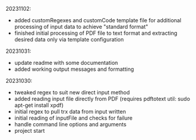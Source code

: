 20231102:
 - added customRegexes and customCode template file for additional processing of input data to achieve "standard format"
 - finished initial processing of PDF file to text format and extracting desired data only via template configuration

20231031:
 - update readme with some documentation
 - added working output messages and formatting

20231030: 
 - tweaked regex to suit new direct input method
 - added reading input file directly from PDF (requires pdftotext util: sudo apt-get install xpdf)
 - initial regex to pull trx data from input written
 - initial reading of inputFile and checks for failure
 - handle command line options and arguments
 - project start